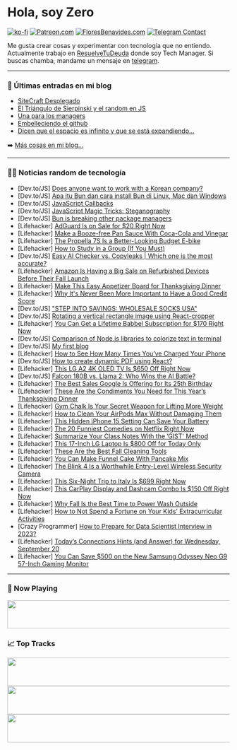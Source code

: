 # Hola, soy Zero

[![ko-fi](https://ko-fi.com/img/githubbutton_sm.svg)](https://ko-fi.com/J3J4N0LUK)
[![Patreon.com](https://img.shields.io/endpoint.svg?url=https%3A%2F%2Fshieldsio-patreon.vercel.app%2Fapi%3Fusername%3Dzerodragon%26type%3Dpatrons&style=for-the-badge)](https://patreon.com/zerodragon)
[![FloresBenavides.com](https://img.shields.io/website?down_message=oops&label=MiBlog&style=for-the-badge&up_message=online&url=https%3A%2F%2Ffloresbenavides.com)](https://floresbenavides.com)
[![Telegram Contact](https://img.shields.io/badge/escr%C3%ADbeme-ZeroDragon-%2326A5E4?style=for-the-badge&logo=telegram)](https://t.me/zerodragon)

Me gusta crear cosas y experimentar con tecnología que no entiendo.
Actualmente trabajo en [ResuelveTuDeuda](http://github.com/resuelve) donde soy Tech Manager.
Si buscas chamba, mandame un mensaje en [telegram](https://t.me/zerodragon).

---

### 📕 Últimas entradas en mi blog
<!-- BLOG-POST-LIST:START -->
- [SiteCraft Desplegado](https://floresbenavides.com/sitecraft-desplegado/)
- [El Triángulo de Sierpinski y el random en JS](https://floresbenavides.com/el-triangulo-de-sierpinski-y-el-random-en-js/)
- [Una para los managers](https://floresbenavides.com/una-para-los-managers/)
- [Embelleciendo el github](https://floresbenavides.com/embelleciendo-el-github/)
- [Dicen que el espacio es infinito y que se está expandiendo…](https://floresbenavides.com/dicen-que-el-espacio-es-infinito-y-que-se-esta-expandiendo/)
<!-- BLOG-POST-LIST:END -->

➡️ [Más cosas en mi blog...](https://floresbenavides.com)

---

### 👨‍💻 Noticias random de tecnología
<!-- TECH-POSTS:START -->
- [Dev.to/JS] [Does anyone want to work with a Korean company?](https://dev.to/peykorea/does-anyone-want-to-work-with-a-korean-company-439)
- [Dev.to/JS] [Apa itu Bun dan cara install Bun di Linux, Mac dan Windows](https://dev.to/meshwara/apa-itu-bun-dan-cara-install-bun-di-linux-mac-dan-windows-2ii3)
- [Dev.to/JS] [JavaScript Callbacks](https://dev.to/shriharimurali/javascript-callbacks-36gj)
- [Dev.to/JS] [JavaScript Magic Tricks: Steganography](https://dev.to/__28f08df2bb06aae67f97/javascript-magic-tricks-steganography-2108)
- [Dev.to/JS] [Bun is breaking other package managers](https://dev.to/aishanipach/bun-is-breaking-other-package-managers-4bhe)
- [Lifehacker] [AdGuard Is on Sale for $20 Right Now](https://lifehacker.com/adguard-is-on-sale-for-20-right-now-1850854950)
- [Lifehacker] [Make a Booze-free Pan Sauce With Coca-Cola and Vinegar](https://lifehacker.com/easy-non-alcoholic-pan-sauce-coke-vinegar-1850858704)
- [Lifehacker] [The Propella 7S Is a Better-Looking Budget E-bike](https://lifehacker.com/propella-7s-ebike-review-1850858073)
- [Lifehacker] [How to Study in a Group &lpar;If You Must&rpar;](https://lifehacker.com/how-to-study-in-a-group-if-you-must-1850857034)
- [Dev.to/JS] [Easy AI Checker vs. Copyleaks | Which one is the most accurate?](https://dev.to/companionlink/easy-ai-checker-vs-copyleaks-which-one-is-the-most-accurate-470f)
- [Lifehacker] [Amazon Is Having a Big Sale on Refurbished Devices Before Their Fall Launch](https://lifehacker.com/amazon-is-having-a-big-sale-on-refurbished-devices-befo-1850858167)
- [Lifehacker] [Make This Easy Appetizer Board for Thanksgiving Dinner](https://lifehacker.com/easy-thanksgiving-appetizers-1845751654)
- [Lifehacker] [Why It&#39;s Never Been More Important to Have a Good Credit Score](https://lifehacker.com/why-its-never-been-more-important-to-have-a-good-credit-1850857840)
- [Dev.to/JS] [&quot;STEP INTO SAVINGS: WHOLESALE SOCKS USA&quot;](https://dev.to/tommy89/step-into-savings-wholesale-socks-usa-1ifg)
- [Dev.to/JS] [Rotating a vertical rectangle image using React-cropper](https://dev.to/idiglove/rotating-a-vertical-rectangle-image-using-react-cropper-3pc5)
- [Lifehacker] [You Can Get a Lifetime Babbel Subscription for $170 Right Now](https://lifehacker.com/you-can-get-a-lifetime-babbel-subscription-for-170-rig-1850850936)
- [Dev.to/JS] [Comparison of Node.js libraries to colorize text in terminal](https://dev.to/webdiscus/comparison-of-nodejs-libraries-to-colorize-text-in-terminal-4j3a)
- [Dev.to/JS] [My first blog](https://dev.to/mahi19/my-first-blog-4p1b)
- [Lifehacker] [How to See How Many Times You’ve Charged Your iPhone](https://lifehacker.com/check-iphone-battery-health-1847386877)
- [Dev.to/JS] [How to create dynamic PDF using React?](https://dev.to/thedev_subrat/how-to-create-dynamic-pdf-using-react-4fpc)
- [Lifehacker] [This LG A2 4K OLED TV Is $650 Off Right Now](https://lifehacker.com/this-lg-a2-4k-oled-tv-is-650-off-right-now-1850856036)
- [Dev.to/JS] [Falcon 180B vs. Llama 2: Who Wins the AI Battle?](https://dev.to/thenomadevel/falcon-180b-vs-llama-2-who-wins-the-ai-battle-2cj3)
- [Lifehacker] [The Best Sales Google Is Offering for Its 25th Birthday](https://lifehacker.com/the-best-sales-google-is-offering-for-its-25th-birthday-1850854978)
- [Lifehacker] [These Are the Condiments You Need for This Year’s Thanksgiving Dinner](https://lifehacker.com/12-unusual-condiments-that-will-maximize-your-thanksgiv-1849790619)
- [Lifehacker] [Gym Chalk Is Your Secret Weapon for Lifting More Weight](https://lifehacker.com/gym-chalk-is-your-secret-weapon-for-lifting-more-weight-1850857195)
- [Lifehacker] [How to Clean Your AirPods Max Without Damaging Them](https://lifehacker.com/how-to-clean-your-airpods-max-without-damaging-them-1850855676)
- [Lifehacker] [This Hidden iPhone 15 Setting Can Save Your Battery](https://lifehacker.com/this-hidden-iphone-15-setting-can-save-your-battery-1850856552)
- [Lifehacker] [The 20 Funniest Comedies on Netflix Right Now](https://lifehacker.com/best-comedies-netflix-1850849503)
- [Lifehacker] [Summarize Your Class Notes With the ’GIST&#39; Method](https://lifehacker.com/how-to-use-the-gist-study-method-1850855542)
- [Lifehacker] [This 17-Inch LG Laptop Is $800 Off for Today Only](https://lifehacker.com/this-17-inch-lg-laptop-is-800-off-today-only-1850856914)
- [Lifehacker] [These Are the Best Fall Cleaning Tools](https://lifehacker.com/these-are-the-best-fall-cleaning-tools-1850856721)
- [Lifehacker] [You Can Make Funnel Cake With Pancake Mix](https://lifehacker.com/you-can-make-funnel-cake-with-pancake-mix-1850853970)
- [Lifehacker] [The Blink 4 Is a Worthwhile Entry-Level Wireless Security Camera](https://lifehacker.com/blink-outdoor-4-security-camera-review-1850855801)
- [Lifehacker] [This Six-Night Trip to Italy Is $699 Right Now](https://lifehacker.com/this-six-night-trip-to-italy-is-699-right-now-1850854333)
- [Lifehacker] [This CarPlay Display and Dashcam Combo Is $150 Off Right Now](https://lifehacker.com/this-carplay-display-and-dashcam-combo-is-150-off-righ-1850854048)
- [Lifehacker] [Why Fall Is the Best Time to Power Wash Outside](https://lifehacker.com/why-fall-is-the-best-time-to-power-wash-outside-1850853383)
- [Lifehacker] [How to Not Spend a Fortune on Your Kids’ Extracurricular Activities](https://lifehacker.com/how-to-not-spend-a-fortune-on-your-kids-extracurricula-1850852736)
- [Crazy Programmer] [How to Prepare for Data Scientist Interview in 2023?](https://www.thecrazyprogrammer.com/2023/09/how-to-prepare-for-data-scientist-interview.html)
- [Lifehacker] [Today’s Connections Hints &lpar;and Answer&rpar; for Wednesday, September 20](https://lifehacker.com/connections-answer-today-september-20-2023-1850852268)
- [Lifehacker] [You Can Save $500 on the New Samsung Odyssey Neo G9 57-Inch Gaming Monitor](https://lifehacker.com/you-can-save-500-on-the-new-samsung-odyssey-neo-g9-57-1850852797)<!-- TECH-POSTS:END -->

---

### 🎵 Now Playing
<a href="https://spotify-now-playing-dun.vercel.app/now-playing?open"><img src="https://spotify-now-playing-dun.vercel.app/now-playing" width="540" height="64"></a>

### 📈 Top Tracks
<a href="https://spotify-now-playing-dun.vercel.app/top-tracks?i=1&open"><img src="https://spotify-now-playing-dun.vercel.app/top-tracks?i=1" width="540" height="64"></a>
<a href="https://spotify-now-playing-dun.vercel.app/top-tracks?i=2&open"><img src="https://spotify-now-playing-dun.vercel.app/top-tracks?i=2" width="540" height="64"></a>
<a href="https://spotify-now-playing-dun.vercel.app/top-tracks?i=3&open"><img src="https://spotify-now-playing-dun.vercel.app/top-tracks?i=3" width="540" height="64"></a>
